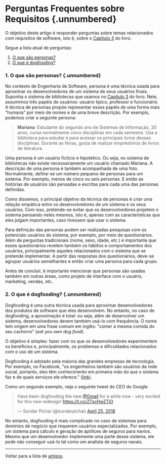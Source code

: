 # Perguntas Frequentes sobre Requisitos {.unnumbered}

O objetivo deste artigo é responder perguntas sobre temas relacionados 
com requisitos de software, isto é, sobre o 
[Capítulo 3](../cap3.html) do livro. 

Segue a lista atual de perguntas:

1. [O que são personas?](#o-que-s%C3%A3o-personas)
2. [O que é dogfooding?](#o-que-%C3%A9-dogfooding)

### 1. O que são personas? {.unnumbered}

No contexto de Engenharia de Software, persona é uma técnica usada para 
aproximar os desenvolvedores de um sistema de seus usuários finais. 
Suponha o sistema de bibliotecas que usamos no 
[Capítulo 3](../cap3.html#exemplo-sistema-de-controle-de-bibliotecas) do livro. 
Nele, assumimos três papéis de usuários: usuário típico, professor e 
funcionário. A técnica de personas propõe representar esses papéis 
de uma forma mais "humana" por meio de nomes e de uma breve descrição. 
Por exemplo, podemos criar a seguinte persona:

> **Mariana**: Estudante do segundo ano de Sistemas de Informação, 20 anos, cursa normalmente cinco disciplinas em cada semestre. Usa a biblioteca para estudar e para acessar os principais livros 
dessas disciplinas.  Durante as férias, gosta de realizar empréstimos de livros de literatura.

Uma persona é um usuário fictício e hipotético. Ou seja, no sistema 
de bibliotecas não existe necessariamente um usuário chamado Mariana.
A descrição de uma persona é também acompanhada de uma foto.
Normalmente, define-se um número pequeno de personas para um sistema. 
Por exemplo, menos de cinco ou seis personas. E então as histórias de 
usuários são pensadas e escritas para cada uma das personas definidas.

Como dissemos, o principal objetivo da técnica de personas é criar uma
relação empática entre os desenvolvedores de um sistema e os seus 
usuários. Com isso, pretende-se evitar que os desenvolvedores projetem
o sistema pensando neles mesmos, isto é, apenas com as características 
que eles julgam importantes, caso tivessem que usar o sistema. 

Para definição das personas podem ser realizadas pesquisas
com os potenciais usuários do sistema, por exemplo, por meio de questionários.
Além de perguntas tradicionais (nome, sexo, idade, etc.) é importante que esses
questionários revelem também os hábitos e comportamentos dos usuários,
principalmente aqueles relacionados com o sistema que se pretende
implementar. A partir das respostas dos questionários, deve-se agrupar 
usuários semelhantes e então criar uma persona para cada grupo.

Antes de concluir, é importante mencionar que personas são usadas
também em outras áreas, como projeto de interface
com o usuário, marketing, vendas, etc.


### 2. O que é dogfooding? {.unnumbered}

Dogfooding é uma outra técnica usada para aproximar desenvolvedores dos 
produtos de software que eles desenvolvem. No entanto, no caso de 
dogfooding, a aproximação é total: ou seja, além de desenvolver um sistema, 
desenvolvedores devem também usá-lo com frequência. O nome tem origem em uma 
frase comum em inglês: "comer a mesma comida do seu cachorro"  (*eat you own dog food*).

O objetivo é simples: fazer com os que os desenvolvedores experimentem os 
benefícios e, principalmente, os problemas e dificuldades relacionados com 
o uso de um sistema. 

Dogfooding é adotado pela maioria das grandes empresas de tecnologia. 
Por exemplo, no Facebook, "os engenheiros também são usuários da rede social, 
portanto, eles têm conhecimento em primeira mão do que o sistema faz e de 
quais serviços ele oferece." 
([link](https://research.fb.com/wp-content/uploads/2016/11/development-and-deployment-at-facebook.pdf)). 

Como um segundo exemplo, veja o seguinte tweet do CEO do Google:

<blockquote class="twitter-tweet"><p lang="en" dir="ltr">Have been dogfooding the new <a href="https://twitter.com/gmail?ref_src=twsrc%5Etfw">@Gmail</a> for a while now - very excited for this new redesign! <a href="https://t.co/Z7xcHwZTjO">https://t.co/Z7xcHwZTjO</a></p>&mdash; Sundar Pichai (@sundarpichai) <a href="https://twitter.com/sundarpichai/status/989236143613820928?ref_src=twsrc%5Etfw">April 25, 2018</a></blockquote> <script async src="https://platform.twitter.com/widgets.js" charset="utf-8"></script>


No entanto, dogfooding é mais complicado no caso de sistemas para domínios de 
negócio que requerem usuários especializados. Por exemplo, um 
sistema para cálculo e geração de apólices de seguros para navios. Mesmo que um 
desenvolvedor implemente uma parte desse sistema, ele pode não conseguir usá-lo 
tal como um analista de seguros navais.


* * * 

Voltar para a lista de [artigos](./artigos.html).
